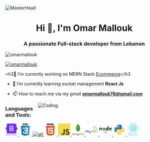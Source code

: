 <img src="https://media4.giphy.com/media/v1.Y2lkPTc5MGI3NjExZ3IwZWU5ZDR2ZGU5ZjRpY2Foc2o5ZnBoZjR6eGswb3h0MTBrN3QzMyZlcD12MV9pbnRlcm5hbF9naWZfYnlfaWQmY3Q9Zw/vqxviVfqGAa14SgeiC/giphy.webp" alt="MasterHead" style="width: 100%; height:400px"/>

<h1 align="center">Hi 👋, I'm Omar Mallouk</h1>
<h3 align="center">A passionate Full-stack developer from Lebanon</h3>
<p align="left"> <img src="https://komarev.com/ghpvc/?username=omarmallouk&label=Profile%20views&color=0e75b6&style=flat" alt="omarmallouk" /> </p>

<p align="left"> <a href="https://github.com/ryo-ma/github-profile-trophy"><img src="https://github-profile-trophy.vercel.app/?username=omarmallouk" alt="omarmallouk" /></a> </p>

  <h3🔭 I’m currently working on MERN Stack [Ecommerce](https://mern-front-083k.onrender.com/)</h3

- 🌱 I’m currently learning socket management **React Js**

- 📫 How to reach me via my gmail **omarmallouk76@gmail.com**

<img align="right" alt="Coding" width="400" src="https://media4.giphy.com/media/v1.Y2lkPTc5MGI3NjExcTg0cmxpaXp0enJyamU1ejhqYnNmYTEzOWJwN3FybmttdTJhdXNicSZlcD12MV9pbnRlcm5hbF9naWZfYnlfaWQmY3Q9Zw/25Itcrcuwkyq3ohubJ/giphy.webp"/>


<h3 align="left">Languages and Tools:</h3>
<p align="left"> <a href="https://getbootstrap.com" target="_blank" rel="noreferrer"> <img src="https://raw.githubusercontent.com/devicons/devicon/master/icons/bootstrap/bootstrap-plain-wordmark.svg" alt="bootstrap" width="40" height="40"/> </a> <a href="https://www.w3schools.com/css/" target="_blank" rel="noreferrer"> <img src="https://raw.githubusercontent.com/devicons/devicon/master/icons/css3/css3-original-wordmark.svg" alt="css3" width="40" height="40"/> </a> <a href="https://git-scm.com/" target="_blank" rel="noreferrer"> <img src="https://www.vectorlogo.zone/logos/git-scm/git-scm-icon.svg" alt="git" width="40" height="40"/> </a> <a href="https://www.w3.org/html/" target="_blank" rel="noreferrer"> <img src="https://raw.githubusercontent.com/devicons/devicon/master/icons/html5/html5-original-wordmark.svg" alt="html5" width="40" height="40"/> </a> <a href="https://developer.mozilla.org/en-US/docs/Web/JavaScript" target="_blank" rel="noreferrer"> <img src="https://raw.githubusercontent.com/devicons/devicon/master/icons/javascript/javascript-original.svg" alt="javascript" width="40" height="40"/> </a> <a href="https://www.mongodb.com/" target="_blank" rel="noreferrer"> <img src="https://raw.githubusercontent.com/devicons/devicon/master/icons/mongodb/mongodb-original-wordmark.svg" alt="mongodb" width="40" height="40"/> </a> <a href="https://www.mysql.com/" target="_blank" rel="noreferrer"> <img src="https://raw.githubusercontent.com/devicons/devicon/master/icons/mysql/mysql-original-wordmark.svg" alt="mysql" width="40" height="40"/> </a> <a href="https://nodejs.org" target="_blank" rel="noreferrer"> <img src="https://raw.githubusercontent.com/devicons/devicon/master/icons/nodejs/nodejs-original-wordmark.svg" alt="nodejs" width="40" height="40"/> </a> <a href="https://www.python.org" target="_blank" rel="noreferrer"> <img src="https://raw.githubusercontent.com/devicons/devicon/master/icons/python/python-original.svg" alt="python" width="40" height="40"/> </a> <a href="https://reactjs.org/" target="_blank" rel="noreferrer"> <img src="https://raw.githubusercontent.com/devicons/devicon/master/icons/react/react-original-wordmark.svg" alt="react" width="40" height="40"/> </a> </p>
